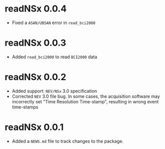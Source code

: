 # readNSx 0.0.4

* Fixed a `ASAN/UBSAN` error in `read_bci2000`

# readNSx 0.0.3

* Added `read_bci2000` to read `BCI2000` data

# readNSx 0.0.2

* Added support: `NEV/NSx` 3.0 specification
* Corrected `NEV` 3.0 file bug. In some cases, the acquisition software may incorrectly set "Time Resolution Time-stamp", resulting in wrong event time-stamps

# readNSx 0.0.1

* Added a `NEWS.md` file to track changes to the package.
